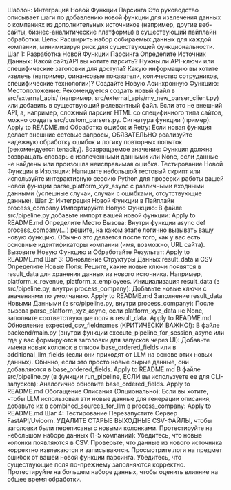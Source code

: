 Шаблон: Интеграция Новой Функции Парсинга
Это руководство описывает шаги по добавлению новой функции для извлечения данных о компаниях из дополнительных источников (например, другие веб-сайты, бизнес-аналитические платформы) в существующий пайплайн обработки.
Цель: Расширить набор собираемых данных для каждой компании, минимизируя риск для существующей функциональности.
Шаг 1: Разработка Новой Функции Парсинга
Определите Источник Данных:
Какой сайт/API вы хотите парсить?
Нужны ли API-ключи или специфические заголовки для доступа?
Какую информацию вы хотите извлечь (например, финансовые показатели, количество сотрудников, специфические технологии)?
Создайте Новую Асинхронную Функцию:
Местоположение: Рекомендуется создать новый файл в src/external_apis/ (например, src/external_apis/my_new_parser_client.py) или добавить в существующий релевантный файл. Если это не внешний API, а, например, сложный парсинг HTML со специфичного типа сайтов, можно создать src/custom_parsers.py.
Сигнатура функции (пример):
Apply to README.md
Обработка ошибок и Retry: Если новая функция делает внешние сетевые запросы, ОБЯЗАТЕЛЬНО реализуйте надежную обработку ошибок и логику повторных попыток (рекомендуется tenacity).
Возвращаемое значение: Функция должна возвращать словарь с извлеченными данными или None, если данные не найдены или произошла неисправимая ошибка.
Тестирование Новой Функции в Изоляции:
Напишите небольшой тестовый скрипт или используйте интерактивную сессию Python для проверки работы вашей новой функции parse_platform_xyz_async с различными входными данными (успешные случаи, случаи с ошибками, отсутствующие данные).
Шаг 2: Интеграция Новой Функции в Пайплайн process_company
Импортируйте Новую Функцию:
В файле src/pipeline.py добавьте импорт вашей новой функции:
Apply to README.md
Определите Место Вызова:
Внутри функции async def process_company(...) решите, на каком этапе логично вызывать вашу новую функцию. Обычно это делается после того, как у вас есть основные идентификаторы компании (имя, возможно, URL сайта).
Вызовите Новую Функцию и Обработайте Результат:
Apply to README.md
Шаг 3: Обновление Структуры Данных result_data и CSV
Определите Новые Поля: Решите, какие новые ключи появятся в result_data для хранения данных из нового источника. Например, platform_x_revenue, platform_x_employees.
Инициализация result_data (в src/pipeline.py, внутри process_company):
Добавьте новые ключи с значениями по умолчанию.
Apply to README.md
Заполнение result_data Новыми Данными (в src/pipeline.py, внутри process_company):
После вызова parse_platform_xyz_async, если platform_xyz_data не None, заполните соответствующие поля в result_data.
Apply to README.md
Обновление expected_csv_fieldnames (КРИТИЧЕСКИ ВАЖНО!):
В файле backend/main.py (внутри функции execute_pipeline_for_session_async или где у вас формируются заголовки для запусков через UI):
Добавьте имена новых колонок в список base_ordered_fields или в additional_llm_fields (если они приходят от LLM на основе этих новых данных). Обычно, если это просто новые сырые данные, они добавляются в base_ordered_fields.
Apply to README.md
В файле src/pipeline.py (в функции run_pipeline, ЕСЛИ вы используете ее для CLI-запусков):
Аналогично обновите base_ordered_fields.
Apply to README.md
Обогащение Описания (Опционально):
Если вы хотите, чтобы LLM использовал эти новые данные для генерации описания, добавьте их в combined_sources_for_llm в process_company:
Apply to README.md
Шаг 4: Тестирование
Перезапустите Сервер FastAPI/Uvicorn.
УДАЛИТЕ СТАРЫЕ ВЫХОДНЫЕ CSV-ФАЙЛЫ, чтобы заголовки были переписаны с новыми колонками.
Протестируйте на небольшом наборе данных (1-5 компаний):
Убедитесь, что новые колонки появляются в CSV.
Проверьте, что данные из нового источника корректно извлекаются и записываются.
Просмотрите логи на предмет ошибок от вашей новой функции парсинга.
Убедитесь, что существующие поля по-прежнему заполняются корректно.
Протестируйте на большем наборе данных, чтобы оценить влияние на общее время обработки.